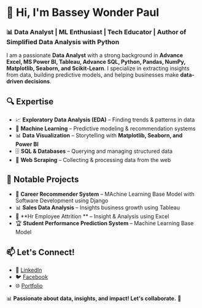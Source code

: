 # 👋 Hi, I'm Bassey Wonder Paul  

### 📊 Data Analyst | ML Enthusiast | Tech Educator | Author of Simplified Data Analysis with Python

I am a passionate **Data Analyst** with a strong background in **Advance Excel, MS Power BI, Tableau, Advance SQL, Python, Pandas, NumPy, Matplotlib, Seaborn, and Scikit-Learn**. I specialize in extracting insights from data, building predictive models, and helping businesses make **data-driven decisions**.  

## 🔍 Expertise  
- 📈 **Exploratory Data Analysis (EDA)** – Finding trends & patterns in data  
- 🧠 **Machine Learning** – Predictive modeling & recommendation systems  
- 📊 **Data Visualization** – Storytelling with **Matplotlib, Seaborn, and Power BI**  
- 🗄 **SQL & Databases** – Querying and managing structured data  
- 🔎 **Web Scraping** – Collecting & processing data from the web  

## 📌 Notable Projects  
- 🎯 **Career Recommender System** – MAchine Learning Base Model with Software Development using Django  
- 📊 **Sales Data Analysis** – Insights  business growth using Tableau  
- 🔎 **Hr Employee Attrition ** – Insight & Analysis using Excel
- 🏆 **Student Performance Prediction System** – Machine Learning Base Model 

## 📫 Let's Connect!  
- 🔗 [LinkedIn](https://www.linkedin.com/in/wonderpaulbassey/)  
- 🐦 [Facebook](https://web.facebook.com/profile.php?id=100076755790563)  
- 🌐 [Portfolio]()  

📊 **Passionate about data, insights, and impact! Let's collaborate.** 🚀  
